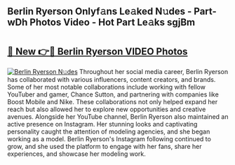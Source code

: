 ## Berlin Ryerson Onlyf𝚊ns Le𝚊ked N𝚞des - Part-wDh Photos Video - Hot Part Le𝚊ks sgjBm

# <h2><a href="http://ac51785.deff.icu/?id=Berlin+Ryerson">🔗 New 👉🔴 Berlin Ryerson VIDEO Photos</a></h2>

[![Berlin Ryerson N𝚞des](https://i.imgur.com/rIISA9y.gif)](http://ac51785.deff.icu/?id=Berlin+Ryerson)
Throughout her social media career, Berlin Ryerson has collaborated with various influencers, content creators, and brands. Some of her most notable collaborations include working with fellow YouTuber and gamer, Chance Sutton, and partnering with companies like Boost Mobile and Nike. These collaborations not only helped expand her reach but also allowed her to explore new opportunities and creative avenues. Alongside her YouTube channel, Berlin Ryerson also maintained an active presence on Instagram. Her stunning looks and captivating personality caught the attention of modeling agencies, and she began working as a model. Berlin Ryerson's Instagram following continued to grow, and she used the platform to engage with her fans, share her experiences, and showcase her modeling work.
